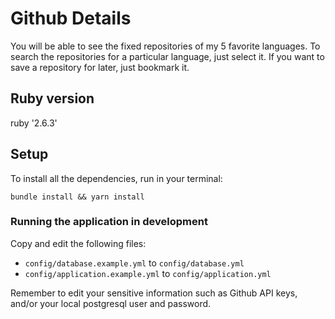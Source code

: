# Github Details

You will be able to see the fixed repositories of my 5 favorite languages.
To search the repositories for a particular language, just select it.
If you want to save a repository for later, just bookmark it.

## Ruby version

ruby '2.6.3'

## Setup

To install all the dependencies, run in your terminal:

`bundle install && yarn install`

### Running the application in development

Copy and edit the following files:

- `config/database.example.yml` to `config/database.yml`
- `config/application.example.yml` to `config/application.yml`

Remember to edit your sensitive information such as Github API keys, and/or your local
postgresql user and password.
